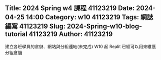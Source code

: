 Title: 2024 Spring w4 課程 41123219
Date: 2024-04-25 14:00
Category: w10 41123219
Tags: 網誌編寫 41123219
Slug: 2024-Spring-w10-blog-tutorial 41123219
Author: 41123219
---

<!-- PELICAN_END_SUMMARY -->
建立各班學員的倉儲、網站與分組連結(未完成)
W10 起 Replit 已經可以用來維護分組倉儲